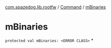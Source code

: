 [com.spazedog.lib.rootfw](../index.md) / [Command](index.md) / [mBinaries](.)

# mBinaries

`protected val mBinaries: <ERROR CLASS>`
*
